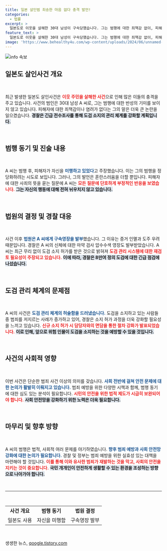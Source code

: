 ```yaml
---
title: 일본 살인범 죄송한 마음 없다 충격 발언!
categories:
  - 법률
excerpt: >
  일본도로 이웃을 살해한 30대 남성이 구속당했습니다. 그는 범행에 대한 죄책감 없이, 피해자가 자신을 미행했다고 주장하며 경찰 조사를 거부했습니다. 이 사건 이후 경찰은 도검 관리의 허술함을 점검하기 위해 긴급 전수조사에 나섰습니다.
feature_text: >
  일본도로 이웃을 살해한 30대 남성이 구속당했습니다. 그는 범행에 대한 죄책감 없이, 피해자가 자신을 미행했다고 주장하며 경찰 조사를 거부했습니다. 이 사건 이후 경찰은 도검 관리의 허술함을 점검하기 위해 긴급 전수조사에 나섰습니다.
image: 'https://www.behealthy4u.com/wp-content/uploads/2024/06/unnamed-file.png'
---
```


<p><img src="https://www.behealthy4u.com/wp-content/uploads/2024/06/unnamed-file.png" alt="info 속보" /></p>

<h2 data-ke-size="size26">일본도 살인사건 개요</h2>

<p data-ke-size="size16">&nbsp;</p>

<p data-ke-size="size16">최근 발생한 일본도 살인사건은 <b><span style="color: #ee2323;">이웃 주민을 살해한 사건</span></b>으로 인해 많은 이들의 충격을 주고 있습니다. 사건의 범인은 30대 남성 A 씨로, 그는 범행에 대한 반성의 기미를 보이지 않고 있습니다. 피해자에 대한 죄책감이나 염려가 없다는 그의 말은 더욱 큰 논란을 일으켰습니다. <b><span style="background-color: #21538527;">경찰은 긴급 전수조사를 통해 도검 소지의 관리 체계를 강화할 계획입니다.</span></b></p>

<p data-ke-size="size16">&nbsp;</p>

<h2 data-ke-size="size26">범행 동기 및 진술 내용</h2>

<p data-ke-size="size16">&nbsp;</p>

<p data-ke-size="size16">A 씨는 범행 후, 피해자가 자신을 <b><span style="color: #1a5490;">미행하고 있었다</span></b>고 주장했습니다. 이는 그의 범행을 정당화하려는 시도로 보입니다. 그러나, 그의 발언은 혼란스러움을 더할 뿐입니다. 피해자에 대한 사죄의 뜻을 묻는 질문에 A 씨는 <b><span style="color: #ee2323;">모든 질문에 단호하게 부정적인 반응을 보였습니다.</span></b> <b><span style="background-color: #21538527;">그는 자신의 행동에 대해 전혀 뉘우치지 않고 있습니다.</span></b></p>

<p data-ke-size="size16">&nbsp;</p>

<h2 data-ke-size="size26">법원의 결정 및 경찰 대응</h2>

<p data-ke-size="size16">&nbsp;</p>

<p data-ke-size="size16">사건 이후 <b><span style="color: #1a5490;">법원은 A 씨에게 구속영장을 발부</span></b>했습니다. 그 이유는 증거 인멸과 도주 우려 때문입니다. 경찰은 A 씨의 신체에 대한 마약 검사 압수수색 영장도 발부받았습니다. A 씨는 최근 무리 없이 도검 소지 허가를 받은 것으로 밝혀져 <b><span style="color: #ee2323;">도검 관리 시스템에 대한 재검토 필요성이 주장되고 있습니다.</span></b> <b><span style="background-color: #21538527;">이에 따라, 경찰은 8만여 정의 도검에 대한 긴급 점검에 나섰습니다.</span></b></p>

<p data-ke-size="size16">&nbsp;</p>

<h2 data-ke-size="size26">도검 관리 체계의 문제점</h2>

<p data-ke-size="size16">&nbsp;</p>

<p data-ke-size="size16">A 씨의 사건은 <b><span style="color: #1a5490;">도검 관리 체계의 허술함을 드러냈습니다.</span></b> 도검을 소지하고 있는 사람들 중 범죄를 저지르는 사례가 증가하고 있어, 경찰은 소지 허가 과정을 더욱 강화할 필요성을 느끼고 있습니다. <b><span style="color: #ee2323;">신규 소지 허가 시 담당자와의 면담을 통한 절차 강화가 발표되었습니다.</span></b> <b><span style="background-color: #21538527;">이로 인해, 앞으로 위험 인물이 도검을 소지하는 것을 예방할 수 있을 것입니다.</span></b></p>

<p data-ke-size="size16">&nbsp;</p>

<h2 data-ke-size="size26">사건의 사회적 영향</h2>

<p data-ke-size="size16">&nbsp;</p>

<p data-ke-size="size16">이번 사건은 단순한 범죄 사건 이상의 의미를 갖습니다. <b><span style="color: #1a5490;">사회 전반에 걸쳐 안전 문제에 대한 논의가 활발히 이뤄지고 있습니다.</span></b> 범죄 예방을 위한 다양한 시책과 함께, 범행 동기에 대한 심도 있는 분석이 필요합니다. <b><span style="color: #ee2323;">시민의 안전을 위한 법적 제도가 시급히 보완되어야 합니다.</span></b> <b><span style="background-color: #21538527;">사회 안전망을 강화하기 위한 노력은 더욱 필요합니다.</span></b></p>

<p data-ke-size="size16">&nbsp;</p>

<h2 data-ke-size="size26">마무리 및 향후 방향</h2>

<p data-ke-size="size16">&nbsp;</p>

<p data-ke-size="size16">A 씨의 범행은 법적, 사회적 여러 문제를 야기하였습니다. <b><span style="color: #1a5490;">향후 범죄 예방과 사회 안전망 강화에 대한 논의가 필요합니다.</span></b> 경찰 및 정부는 범죄 예방을 위한 실효성 있는 대책을 마련해야 할 것입니다. <b><span style="color: #ee2323;">이를 통해 이와 유사한 범죄가 재발하는 것을 막고, 사회의 안전을 지키는 것이 중요합니다.</span></b> <b><span style="background-color: #21538527;">국민 개개인이 안전하게 생활할 수 있는 환경을 조성하는 방향으로 나아가야 합니다.</span></b></p>

<p data-ke-size="size16">&nbsp;</p>

<hr />

<p data-ke-size="size16">&nbsp;</p>

<table style="width: 100%; border-collapse: collapse;">
  <tr>
    <td style="text-align: center; height: 17px;"><b>사건 개요</b></td>
    <td style="text-align: center; height: 17px;"><b>범행 동기</b></td>
    <td style="text-align: center; height: 17px;"><b>법원 결정</b></td>
  </tr>
  <tr>
    <td style="text-align: center; height: 17px;">일본도 사용</td>
    <td style="text-align: center; height: 17px;">자신을 미행함</td>
    <td style="text-align: center; height: 17px;">구속영장 발부</td>
  </tr>
</table>

<p data-ke-size="size16">&nbsp;</p>
생생한 뉴스, <a href="https://qoogle.tistory.com" rel="dofollow">qoogle.tistory.com</a>


